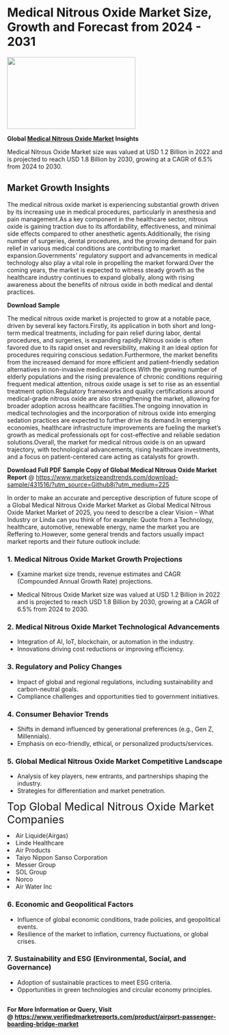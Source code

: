 <H1>Medical Nitrous Oxide Market Size, Growth and Forecast from 2024 - 2031</H1><img class="aligncenter size-medium wp-image-584254" src="https://thirdeyenews.in/wp-content/uploads/2024/09/Global-Market-Research-300x168.jpeg" alt="" width="300" height="168" /><p><strong>Global&nbsp;<a href="https://www.marketsizeandtrends.com/download-sample/431516/?utm_source=Github8j?utm_medium=225">Medical Nitrous Oxide Market</a> Insights</strong></p><p>Medical Nitrous Oxide Market size was valued at USD 1.2 Billion in 2022 and is projected to reach USD 1.8 Billion by 2030, growing at a CAGR of 6.5% from 2024 to 2030.</p><p><h2>Market Growth Insights</h2> <p>The medical nitrous oxide market is experiencing substantial growth driven by its increasing use in medical procedures, particularly in anesthesia and pain management.As a key component in the healthcare sector, nitrous oxide is gaining traction due to its affordability, effectiveness, and minimal side effects compared to other anesthetic agents.Additionally, the rising number of surgeries, dental procedures, and the growing demand for pain relief in various medical conditions are contributing to market expansion.Governments' regulatory support and advancements in medical technology also play a vital role in propelling the market forward.Over the coming years, the market is expected to witness steady growth as the healthcare industry continues to expand globally, along with rising awareness about the benefits of nitrous oxide in both medical and dental practices.</p> <p><strong>Download Sample</strong></p> <p>The medical nitrous oxide market is projected to grow at a notable pace, driven by several key factors.Firstly, its application in both short and long-term medical treatments, including for pain relief during labor, dental procedures, and surgeries, is expanding rapidly.Nitrous oxide is often favored due to its rapid onset and reversibility, making it an ideal option for procedures requiring conscious sedation.Furthermore, the market benefits from the increased demand for more efficient and patient-friendly sedation alternatives in non-invasive medical practices.With the growing number of elderly populations and the rising prevalence of chronic conditions requiring frequent medical attention, nitrous oxide usage is set to rise as an essential treatment option.Regulatory frameworks and quality certifications around medical-grade nitrous oxide are also strengthening the market, allowing for broader adoption across healthcare facilities.The ongoing innovation in medical technologies and the incorporation of nitrous oxide into emerging sedation practices are expected to further drive its demand.In emerging economies, healthcare infrastructure improvements are fueling the market’s growth as medical professionals opt for cost-effective and reliable sedation solutions.Overall, the market for medical nitrous oxide is on an upward trajectory, with technological advancements, rising healthcare investments, and a focus on patient-centered care acting as catalysts for growth.</p> <p><span class=""><strong>Download Full PDF Sample Copy of Global Medical Nitrous Oxide Market Report</strong> @ <a href="https://www.marketsizeandtrends.com/download-sample/431516/?utm_source=Github8j?utm_medium=225" target="_blank">https://www.marketsizeandtrends.com/download-sample/431516/?utm_source=Github8j?utm_medium=225</a></span></p><p>In order to make an accurate and perceptive description of future scope of a Global&nbsp;Medical Nitrous Oxide Market Market as Global&nbsp;Medical Nitrous Oxide Market Market of 2025, you need to describe a clear Vision &ndash; What Industry or Linda can you think of for example: Quote from a Technology, healthcare, automotive, renewable energy, name the market you are Reffering to.However, some general trends and factors usually impact market reports and their future outlook include:</p><h3>1.&nbsp;<strong>Medical Nitrous Oxide Market Growth Projections</strong></h3><ul><li>Examine market size trends, revenue estimates and CAGR (Compounded Annual Growth Rate) projections.</li><li><p>Medical Nitrous Oxide Market size was valued at USD 1.2 Billion in 2022 and is projected to reach USD 1.8 Billion by 2030, growing at a CAGR of 6.5% from 2024 to 2030.</p></li></ul><h3>2.&nbsp;<strong>Medical Nitrous Oxide Market Technological Advancements</strong></h3><ul><li>Integration of AI, IoT, blockchain, or automation in the industry.</li><li>Innovations driving cost reductions or improving efficiency.</li></ul><h3>3.&nbsp;<strong>Regulatory and Policy Changes</strong></h3><ul><li>Impact of global and regional regulations, including sustainability and carbon-neutral goals.</li><li>Compliance challenges and opportunities tied to government initiatives.</li></ul><h3>4.&nbsp;<strong>Consumer Behavior Trends</strong></h3><ul><li>Shifts in demand influenced by generational preferences (e.g., Gen Z, Millennials).</li><li>Emphasis on eco-friendly, ethical, or personalized products/services.</li></ul><h3>5.&nbsp;<strong>Global Medical Nitrous Oxide Market Competitive Landscape</strong></h3><ul><li>Analysis of key players, new entrants, and partnerships shaping the industry.</li><li>Strategies for differentiation and market penetration.</li></ul><p data-pm-slice="1 1 []"><span style="color: inherit; font-family: inherit; font-size: 25px;">Top Global Medical Nitrous Oxide Market Companies</span></p><div class="" data-test-id=""><p><li>Air Liquide(Airgas)</li><li> Linde Healthcare</li><li> Air Products</li><li> Taiyo Nippon Sanso Corporation</li><li> Messer Group</li><li> SOL Group</li><li> Norco</li><li> Air Water Inc</li></p></div><h3>6.&nbsp;<strong>Economic and Geopolitical Factors</strong></h3><ul><li>Influence of global economic conditions, trade policies, and geopolitical events.</li><li>Resilience of the market to inflation, currency fluctuations, or global crises.</li></ul><h3>7.&nbsp;<strong>Sustainability and ESG (Environmental, Social, and Governance)</strong></h3><ul><li>Adoption of sustainable practices to meet ESG criteria.</li><li>Opportunities in green technologies and circular economy principles.</li></ul><h2><strong style="font-size: 14px;">For More Information or Query, Visit @&nbsp;</strong><a style="background-color: #ffffff; font-size: 14px;" href="https://www.marketsizeandtrends.com/report/medical-nitrous-oxide-market/" target="_blank">https://www.verifiedmarketreports.com/product/airport-passenger-boarding-bridge-market</a></h2>